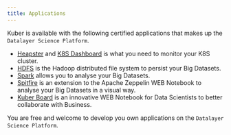 ```yaml
---
title: Applications
---
```


Kuber is available with the following certified applications that makes up the `Datalayer Science Platform`.

+ [Heapster](/docs/kuber/heapster) and [K8S Dashboard](/docs/kuber/k8s-dashboard) is what you need to monitor your K8S cluster. 
+ [HDFS](/docs/kuber/hdfs) is the Hadoop distributed file system to persist your Big Datasets.
+ [Spark](/docs/kuber/spark) allows you to analyse your Big Datasets.
+ [Spitfire](/docs/kuber/spitfire) is an extension to the Apache Zeppelin WEB Notebook to analyse your Big Datasets in a visual way.
+ [Kuber Board](/docs/kuber/kuber-board) is an innovative WEB Notebook for Data Scientists to better collaborate with Business.

You are free and welcome to develop you own applications on the `Datalayer Science Platform`.
